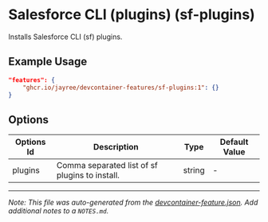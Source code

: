 
# Salesforce CLI (plugins) (sf-plugins)

Installs Salesforce CLI (sf) plugins.

## Example Usage

```json
"features": {
    "ghcr.io/jayree/devcontainer-features/sf-plugins:1": {}
}
```

## Options

| Options Id | Description | Type | Default Value |
|-----|-----|-----|-----|
| plugins | Comma separated list of sf plugins to install. | string | - |



---

_Note: This file was auto-generated from the [devcontainer-feature.json](https://github.com/jayree/devcontainer-features/blob/main/src/sf-plugins/devcontainer-feature.json).  Add additional notes to a `NOTES.md`._
